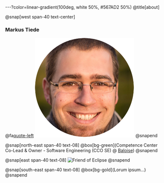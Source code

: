 ---?color=linear-gradient(100deg, white 50%, #567AD2 50%)
@title[about]
 
@snap[west span-40 text-center]

### Markus Tiede
@fa[quote-left]()
![me](https://github.com/MarkusTiede/about/raw/master/img/me-circle.png)
@snapend 

@snap[north-east span-40 text-08]
@box[bg-green](Competence Center Co-Lead & Owner - Software Engineering (CCO SE) @ [Baloise](https://www.github.com/baloise))
@snapend

@snap[east span-40 text-08]
![Friend of Eclipse](http://eclipse.org/donate/images/friendslogo200.png "Friend of Eclipse")
@snapend

@snap[south-east span-40 text-08]
@box[bg-gold](Lorum ipsum...)
@snapend
